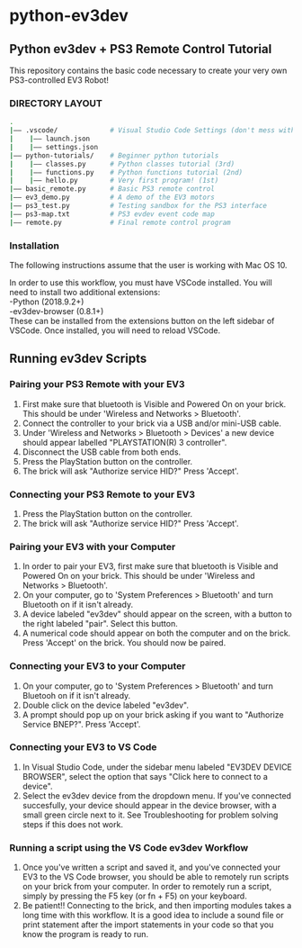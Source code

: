 # python-ev3dev #
## Python ev3dev + PS3 Remote Control Tutorial ##

This repository contains the basic code necessary to create your very own PS3-controlled EV3 Robot!

### DIRECTORY LAYOUT ###
```bash
.
|—— .vscode/             # Visual Studio Code Settings (don't mess with these!)
|    |—— launch.json
|    |—— settings.json
|—— python-tutorials/    # Beginner python tutorials
|    |—— classes.py      # Python classes tutorial (3rd)
|    |—— functions.py    # Python functions tutorial (2nd)
|    |—— hello.py        # Very first program! (1st)
|—— basic_remote.py      # Basic PS3 remote control
|—— ev3_demo.py          # A demo of the EV3 motors
|—— ps3_test.py          # Testing sandbox for the PS3 interface
|—— ps3-map.txt          # PS3 evdev event code map
|—— remote.py            # Final remote control program
```

### Installation ###
The following instructions assume that the user is working with Mac OS 10.

In order to use this workflow, you must have VSCode installed. You will need to install two additional extensions: <br/>
-Python (2018.9.2+) <br/>
-ev3dev-browser (0.8.1+) <br/>
These can be installed from the extensions button on the left sidebar of VSCode. Once installed, you will need to reload VSCode.


## Running ev3dev Scripts ##

### Pairing your PS3 Remote with your EV3 ###
1) First make sure that bluetooth is Visible and Powered On on your brick. This should be under 'Wireless and Networks > Bluetooth'.
2) Connect the controller to your brick via a USB and/or mini-USB cable.
3) Under 'Wireless and Networks > Bluetooth > Devices' a new device should appear labelled "PLAYSTATION(R) 3 controller".
4) Disconnect the USB cable from both ends.
5) Press the PlayStation button on the controller.
6) The brick will ask "Authorize service HID?" Press 'Accept'.

### Connecting your PS3 Remote to your EV3 ###
1) Press the PlayStation button on the controller.
2) The brick will ask "Authorize service HID?" Press 'Accept'.

### Pairing your EV3 with your Computer ###
1) In order to pair your EV3, first make sure that bluetooth is Visible and Powered On on your brick. This should be under 'Wireless and Networks > Bluetooth'.
2) On your computer, go to 'System Preferences > Bluetooth' and turn Bluetooth on if it isn't already.
3) A device labeled "ev3dev" should appear on the screen, with a button to the right labeled "pair". Select this button.
4) A numerical code should appear on both the computer and on the brick. Press 'Accept' on the brick. You should now be paired.

### Connecting your EV3 to your Computer ###
1) On your computer, go to 'System Preferences > Bluetooth' and turn Bluetooh on if it isn't already.
2) Double click on the device labeled "ev3dev".
3) A prompt should pop up on your brick asking if you want to "Authorize Service BNEP?". Press 'Accept'.

### Connecting your EV3 to VS Code ###
1) In Visual Studio Code, under the sidebar menu labeled "EV3DEV DEVICE BROWSER", select the option that says "Click here to connect to a device".
2) Select the ev3dev device from the dropdown menu. If you've connected succesfully, your device should appear in the device browser, with a small green circle next to it. See Troubleshooting for problem solving steps if this does not work. 

### Running a script using the VS Code ev3dev Workflow ###
1) Once you've written a script and saved it, and you've connected your EV3 to the VS Code browser, you should be able to remotely run scripts on your brick from your computer. In order to remotely run a script, simply by pressing the F5 key (or fn + F5) on your keyboard.
2) Be patient!! Connecting to the brick, and then importing modules takes a long time with this workflow. It is a good idea to include a sound file or print statement after the import statements in your code so that you know the program is ready to run.
